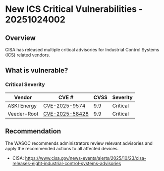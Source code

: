 # New ICS Critical Vulnerabilities - 20251024002

## Overview

CISA has released multiple critical advisories for Industrial Control Systems (ICS) related vendors.

## What is vulnerable?

### Critical Severity

| Vendor      | CVE #                                                             | CVSS | Severity |
| ----------- | ----------------------------------------------------------------- | ---- | -------- |
| ASKI Energy | [CVE-2025-9574](https://www.cve.org/CVERecord?id=CVE-2025-9574)   | 9.9  | Critical |
| Veeder-Root | [CVE-2025-58428](https://www.cve.org/CVERecord?id=CVE-2025-58428) | 9.9  | Critical |

## Recommendation

The WASOC recommends administrators review relevant advisories and apply the recommended actions to all affected devices.

- CISA: <https://www.cisa.gov/news-events/alerts/2025/10/23/cisa-releases-eight-industrial-control-systems-advisories>
